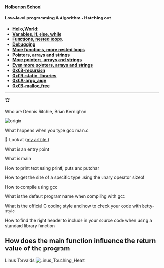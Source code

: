 

####  **[Holberton School](https://www.holbertonschool.com/)**


#### Low-level programming & Algorithm - Hatching out

- **[Hello,World](https://github.com/Sb0009/holbertonschool-low_level_programming/tree/master/0x00-hello_world)**: 
- **[Variables, if, else, while](https://github.com/Sb0009/holbertonschool-low_level_programming/tree/master/0x01-variables_if_else_while)**
- **[Functions, nested loops](https://github.com/Sb0009/holbertonschool-low_level_programming/tree/master/0x02-functions_nested_loops)**.
- **[Debugging](https://github.com/Sb0009/holbertonschool-low_level_programming/tree/master/0x03-debugging)**
- **[More functions, more nested loops](https://github.com/Sb0009/holbertonschool-low_level_programming/tree/master/0x04-more_functions_nested_loops)**
- **[Pointers, arrays and strings](https://github.com/Sb0009/holbertonschool-low_level_programming/tree/master/0x05-pointers_arrays_strings)**
- **[More pointers, arrays and strings](https://github.com/Sb0009/holbertonschool-low_level_programming/tree/master/0x06-pointers_arrays_strings)**
- **[Even more pointers, arrays and strings ](https://github.com/Sb0009/holbertonschool-low_level_programming/tree/master/0x07-pointers_arrays_strings)**
- **[0x08-recursion](https://github.com/Sb0009/holbertonschool-low_level_programming/tree/master/0x08-recursion)**
- **[0x09-static_libraries](https://github.com/Sb0009/holbertonschool-low_level_programming/tree/master/0x09-static_libraries)**
- **[0x0A-argc_argv](https://github.com/Sb0009/holbertonschool-low_level_programming/tree/master/0x0A-argc_argv)**
- **[0x0B-malloc_free](https://github.com/Sb0009/holbertonschool-low_level_programming/tree/master/0x0B-malloc_free)**


------------------------  

:trophy:

Who are Dennis Ritchie, Brian Kernighan 

![origin](https://user-images.githubusercontent.com/96126445/156945268-debe3238-1e8b-4235-ad3d-45ef30924a0a.jpg)


What happens when you type gcc main.c

📜
Look at ([my article ](https://medium.com/@sihambadyine))

What is an entry point

What is main

How to print text using printf, puts and putchar

How to get the size of a specific type using the unary operator sizeof

How to compile using gcc

What is the default program name when compiling with gcc

What is the official C coding style and how to check your code with betty-style

How to find the right header to include in your source code when using a standard
library function

How does the main function influence the return value of the program
------------------------  
Linus Torvalds
![Linus_Touching_Heart](https://user-images.githubusercontent.com/96126445/156945447-9064595a-b98f-4282-a178-53f3cbac674c.gif)






